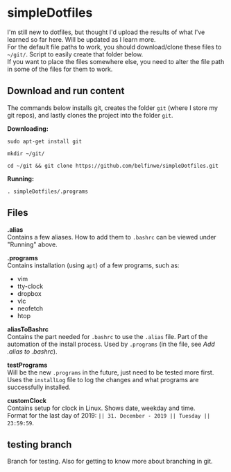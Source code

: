 # simpleDotfiles

I'm still new to dotfiles, but thought I'd upload the results of what I've
learned so far here. Will be updated as I learn more.  
For the default file paths to work, you should download/clone these files to
`~/git/`. Script to easily create that folder below.  
If you want to place the files somewhere else, you need to alter the file path
in some of the files for them to work.  

## Download and run content

The commands below installs git, creates the folder `git` (where I store my git
repos), and lastly clones the project into the folder `git`.  

__Downloading:__  
```
sudo apt-get install git
```
```
mkdir ~/git/
```
```
cd ~/git && git clone https://github.com/belfinwe/simpleDotfiles.git
```  
__Running:__  
```
. simpleDotfiles/.programs
```

## Files

__.alias__  
Contains a few aliases. How to add them to `.bashrc` can be viewed under
"Running" above.

__.programs__  
Contains installation (using `apt`) of a few programs, such as:
- vim
- tty-clock
- dropbox
- vlc
- neofetch
- htop

__aliasToBashrc__  
Contains the part needed for `.bashrc` to use the `.alias` file. Part of the
automation of the install process. Used by `.programs` (in the file, see  _Add .alias to .bashrc_).

__testPrograms__  
Will be the new `.programs` in the future, just need to be tested more first.
Uses the `installLog` file to log the changes and what programs
are successfully installed.  

__customClock__  
Contains setup for clock in Linux. Shows date, weekday and time.  
Format for the last day of 2019: `|| 31. December - 2019 || Tuesday || 23:59:59`.

## testing branch

Branch for testing. Also for getting to know more about branching in git.
